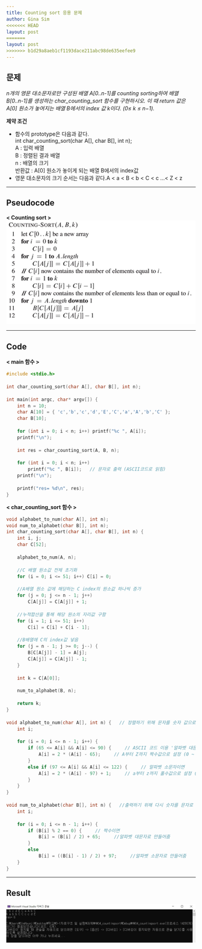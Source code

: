 ```yaml
---
title: Counting sort 응용 문제
author: Gina Sim
<<<<<<< HEAD
layout: post
=======
layout: post  
>>>>>>> b1d29a8aeb1cf1193dace211abc98de635eefee9
---
```


문제  
------  
*n개의 영문 대소문자로만 구성된 배열 A[0..n-1]를 counting sorting하여 배열 B[0..n-1]를 생성하는 char_counting_sort 함수를 구현하시오. 이 때 return 값은 A[0] 원소가 놓여지는 배열 B에서의 index 값 k이다. (0≤ k ≤ n−1).*  

**제약 조건**  
- 함수의 prototype은 다음과 같다.    
	int char_counting_sort(char A[], char B[], int n);  
	A : 입력 배열  
	B : 정렬된 결과 배열  
	n : 배열의 크기   
	반환값 : A[0] 원소가 놓이게 되는 배열 B에서의 index값   
- 영문 대소문자의 크기 순서는 다음과 같다.A < a < B < b < C < c ...< Z < z  

----------

## Pseudocode  

**< Counting sort >**  
<img src="/_img/counting_sort_pseudocode.JPG" alt="Counting sort pseudocode">  

----------

## Code  

**< main 함수 >**  
```c
#include <stdio.h>

int char_counting_sort(char A[], char B[], int n);

int main(int argc, char* argv[]) {
    int n = 10;
    char A[10] = { 'c','b','c','d','E','C','a','A','b','C' };
    char B[10];

    for (int i = 0; i < n; i++) printf("%c ", A[i]);
    printf("\n");

    int res = char_counting_sort(A, B, n);

    for (int i = 0; i < n; i++) 
    	printf("%c ", B[i]);   // 문자로 출력 (ASCII코드로 읽힘)
    printf("\n");

    printf("res= %d\n", res);
}
```  
  
**< char_counting_sort 함수 >**  
```c
void alphabet_to_num(char A[], int n);
void num_to_alphabet(char B[], int n);
int char_counting_sort(char A[], char B[], int n) {
    int i, j;
    char C[52];

    alphabet_to_num(A, n);

    //C 배열 원소값 전체 초기화
    for (i = 0; i <= 51; i++) C[i] = 0;

    //A배열 원소 값에 해당하는 C index의 원소값 하나씩 증가
    for (j = 0; j <= n - 1; j++)
        C[A[j]] = C[A[j]] + 1;

    //누적합산을 통해 해당 원소의 자리값 구함
    for (i = 1; i <= 51; i++)
        C[i] = C[i] + C[i - 1];

    //B배열에 C의 index값 넣음
    for (j = n - 1; j >= 0; j--) {
        B[C[A[j]] - 1] = A[j];
        C[A[j]] = C[A[j]] - 1;
    }

    int k = C[A[0]];

    num_to_alphabet(B, n);

    return k;
}

void alphabet_to_num(char A[], int n) {   // 정렬하기 위해 문자를 숫자 값으로 저장해줌
    int i;

    for (i = 0; i <= n - 1; i++) {
        if (65 <= A[i] && A[i] <= 90) {     // ASCII 코드 이용 '알파벳 대문자이면'
            A[i] = 2 * (A[i] - 65);     // A부터 Z까지 짝수값으로 설정 (0 ~ 50)
        }
        else if (97 <= A[i] && A[i] <= 122) {     // 알파벳 소문자이면
            A[i] = 2 * (A[i] - 97) + 1;     // a부터 z까지 홀수값으로 설정 (1 ~ 51)
        }
    }
}

void num_to_alphabet(char B[], int n) {   //출력하기 위해 다시 숫자를 문자로 변경
    int i;

    for (i = 0; i <= n - 1; i++) {
        if (B[i] % 2 == 0) {     // 짝수이면
            B[i] = (B[i] / 2) + 65;     //알파벳 대문자로 만들어줌 
        }
        else
            B[i] = ((B[i] - 1) / 2) + 97;     //알파벳 소문자로 만들어줌
    }
}
```

------------

## Result  

<img src= "/_img/counting_sort_result.JPG" alt="Character counting sort result">
